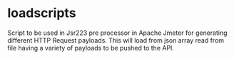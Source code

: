 # loadscripts

Script to be used in Jsr223 pre processor in Apache Jmeter for generating different HTTP Request payloads.
This will load from  json array read from file having  a variety of payloads to be pushed to the API. 
